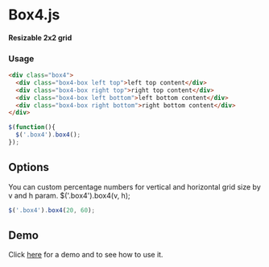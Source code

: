 # Box4.js

#### Resizable 2x2 grid

### Usage

```html
<div class="box4">
  <div class="box4-box left top">left top content</div>
  <div class="box4-box right top">right top content</div>
  <div class="box4-box left bottom">left bottom content</div>
  <div class="box4-box right bottom">right bottom content</div>
</div>
```

```javascript
$(function(){
  $('.box4').box4();
});
```

## Options
You can custom percentage numbers for vertical and horizontal grid size by v and h param. $('.box4').box4(v, h);
```javascript
$('.box4').box4(20, 60);
```

## Demo
Click [here](https://boggyjan.github.io/box4.js/test/) for a demo and to see how to use it.